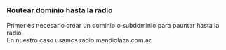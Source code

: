 ### Routear dominio hasta la radio

Primer es necesario crear un dominio o subdominio para pauntar hasta la radio.  
En nuestro caso usamos radio.mendiolaza.com.ar

